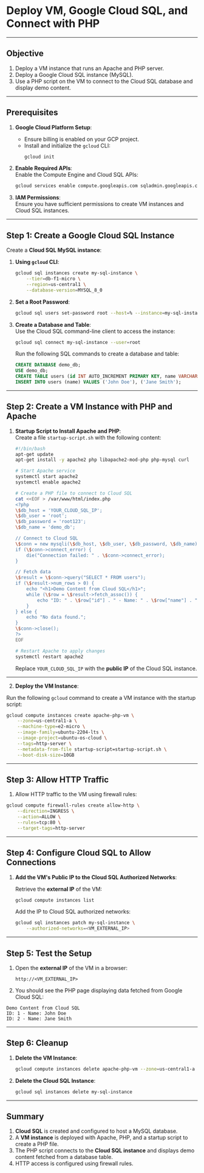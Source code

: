 
# **Deploy VM, Google Cloud SQL, and Connect with PHP**

---

## **Objective**  
1. Deploy a VM instance that runs an Apache and PHP server.  
2. Deploy a Google Cloud SQL instance (MySQL).  
3. Use a PHP script on the VM to connect to the Cloud SQL database and display demo content.

---

## **Prerequisites**

1. **Google Cloud Platform Setup**:  
   - Ensure billing is enabled on your GCP project.  
   - Install and initialize the `gcloud` CLI:  
     ```bash
     gcloud init
     ```

2. **Enable Required APIs**:  
   Enable the Compute Engine and Cloud SQL APIs:  
   ```bash
   gcloud services enable compute.googleapis.com sqladmin.googleapis.com
   ```

3. **IAM Permissions**:  
   Ensure you have sufficient permissions to create VM instances and Cloud SQL instances.

---

## **Step 1: Create a Google Cloud SQL Instance**

Create a **Cloud SQL MySQL instance**:

1. **Using `gcloud` CLI**:  
   ```bash
   gcloud sql instances create my-sql-instance \
       --tier=db-f1-micro \
       --region=us-central1 \
       --database-version=MYSQL_8_0
   ```

2. **Set a Root Password**:  
   ```bash
   gcloud sql users set-password root --host=% --instance=my-sql-instance --password=root123
   ```

3. **Create a Database and Table**:  
   Use the Cloud SQL command-line client to access the instance:  
   ```bash
   gcloud sql connect my-sql-instance --user=root
   ```
   Run the following SQL commands to create a database and table:
   ```sql
   CREATE DATABASE demo_db;
   USE demo_db;
   CREATE TABLE users (id INT AUTO_INCREMENT PRIMARY KEY, name VARCHAR(100));
   INSERT INTO users (name) VALUES ('John Doe'), ('Jane Smith');
   ```

---

## **Step 2: Create a VM Instance with PHP and Apache**

1. **Startup Script to Install Apache and PHP**:  
   Create a file `startup-script.sh` with the following content:

   ```bash
   #!/bin/bash
   apt-get update
   apt-get install -y apache2 php libapache2-mod-php php-mysql curl

   # Start Apache service
   systemctl start apache2
   systemctl enable apache2

   # Create a PHP file to connect to Cloud SQL
   cat <<EOF > /var/www/html/index.php
   <?php
   \$db_host = 'YOUR_CLOUD_SQL_IP';
   \$db_user = 'root';
   \$db_password = 'root123';
   \$db_name = 'demo_db';

   // Connect to Cloud SQL
   \$conn = new mysqli(\$db_host, \$db_user, \$db_password, \$db_name);
   if (\$conn->connect_error) {
       die("Connection failed: " . \$conn->connect_error);
   }

   // Fetch data
   \$result = \$conn->query("SELECT * FROM users");
   if (\$result->num_rows > 0) {
       echo "<h1>Demo Content from Cloud SQL</h1>";
       while (\$row = \$result->fetch_assoc()) {
           echo "ID: " . \$row["id"] . " - Name: " . \$row["name"] . "<br>";
       }
   } else {
       echo "No data found.";
   }
   \$conn->close();
   ?>
   EOF

   # Restart Apache to apply changes
   systemctl restart apache2
   ```

   Replace `YOUR_CLOUD_SQL_IP` with the **public IP** of the Cloud SQL instance.

---

2. **Deploy the VM Instance**:  

Run the following `gcloud` command to create a VM instance with the startup script:

```bash
gcloud compute instances create apache-php-vm \
    --zone=us-central1-a \
    --machine-type=e2-micro \
    --image-family=ubuntu-2204-lts \
    --image-project=ubuntu-os-cloud \
    --tags=http-server \
    --metadata-from-file startup-script=startup-script.sh \
    --boot-disk-size=10GB
```

---

## **Step 3: Allow HTTP Traffic**

1. Allow HTTP traffic to the VM using firewall rules:

```bash
gcloud compute firewall-rules create allow-http \
    --direction=INGRESS \
    --action=ALLOW \
    --rules=tcp:80 \
    --target-tags=http-server
```

---

## **Step 4: Configure Cloud SQL to Allow Connections**

1. **Add the VM's Public IP to the Cloud SQL Authorized Networks**:

   Retrieve the **external IP** of the VM:
   ```bash
   gcloud compute instances list
   ```

   Add the IP to Cloud SQL authorized networks:
   ```bash
   gcloud sql instances patch my-sql-instance \
       --authorized-networks=<VM_EXTERNAL_IP>
   ```

---

## **Step 5: Test the Setup**

1. Open the **external IP** of the VM in a browser:  
   ```
   http://<VM_EXTERNAL_IP>
   ```

2. You should see the PHP page displaying data fetched from Google Cloud SQL:

```
Demo Content from Cloud SQL
ID: 1 - Name: John Doe
ID: 2 - Name: Jane Smith
```

---

## **Step 6: Cleanup**

1. **Delete the VM Instance**:  
   ```bash
   gcloud compute instances delete apache-php-vm --zone=us-central1-a
   ```

2. **Delete the Cloud SQL Instance**:  
   ```bash
   gcloud sql instances delete my-sql-instance
   ```

---

## **Summary**

1. **Cloud SQL** is created and configured to host a MySQL database.  
2. A **VM instance** is deployed with Apache, PHP, and a startup script to create a PHP file.  
3. The PHP script connects to the **Cloud SQL instance** and displays demo content fetched from a database table.  
4. HTTP access is configured using firewall rules.
